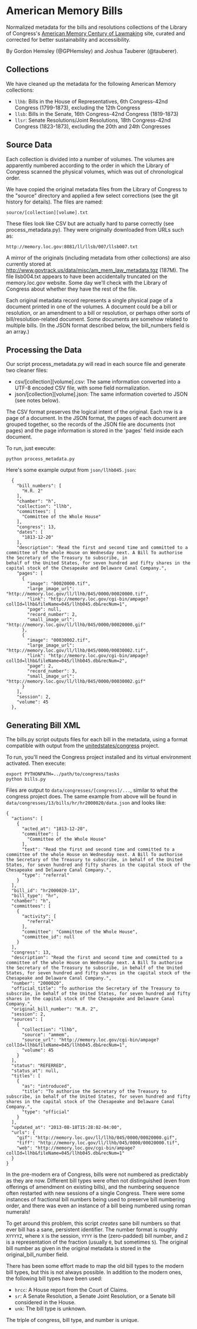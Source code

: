 American Memory Bills
=====================

Normalized metadata for the bills and resolutions collections of the Library of Congress's [American Memory Century of Lawmaking](http://memory.loc.gov/ammem/amlaw/lawhome.html) site, curated and corrected for better sustainability and accessibility.

By Gordon Hemsley (@GPHemsley) and Joshua Tauberer (@tauberer).

Collections
-----------

We have cleaned up the metadata for the following American Memory collections:

* `llhb`: Bills in the House of Representatives, 6th Congress-42nd Congress (1799-1873), excluding the 12th Congress
* `llsb`: Bills in the Senate, 16th Congress-42nd Congress (1819-1873)
* `llsr`: Senate Resolutions/Joint Resolutions, 18th Congress-42nd Congress (1823-1873), excluding the 20th and 24th Congresses

Source Data
-----------

Each collection is divided into a number of volumes. The volumes are apparently numbered according to the order
in which the Library of Congress scanned the physical volumes, which was out of chronological order.

We have copied the original metadata files from the Library of Congress to the "source" directory and applied a few select corrections (see the git history for details). The files are named:

	source/[collection][volume].txt

These files look like CSV but are actually hard to parse correctly (see process_metadata.py). They were originally downloaded from URLs such as:

	http://memory.loc.gov:8081/ll/llsb/007/llsb007.txt

A mirror of the originals (including metadata from other collections) are also currently stored at http://www.govtrack.us/data/misc/am_mem_law_metadata.tgz (187M). The file llsb004.txt appears to have been accidentally truncated on the memory.loc.gov website. Some day we'll check with the Library of Congress about whether they have the rest of the file.

Each original metadata record represents a single physical page of a document printed in one of the volumes. A document could be a bill or resolution, or an amendment to a bill or resolution, or perhaps other
sorts of bill/resolution-related document. Some documents are somehow related to multiple bills.
(In the JSON format described below, the bill_numbers field is an array.)

Processing the Data
-------------------

Our script process_metadata.py will read in each source file and generate two cleaner files:

* csv/[collection][volume].csv: The same information converted into a UTF-8 encoded CSV file, with some field normalization.
* json/[collection][volume].json: The same information coverted to JSON (see notes below).

The CSV format preserves the logical intent of the original. Each row is a page of a document. In the JSON format, the pages of each document are grouped together, so the records of the JSON file are documents (not pages) and the page information is stored in the 'pages' field inside each document.

To run, just execute:

	python process_metadata.py
	
Here's some example output from `json/llhb045.json`:

	  {
		"bill_numbers": [
		  "H.R. 2"
		],
		"chamber": "h",
		"collection": "llhb",
		"committees": [
		  "Committee of the Whole House"
		],
		"congress": 13,
		"dates": [
		  "1813-12-20"
		],
		"description": "Read the first and second time and committed to a committee of the whole House on Wednesday next. A Bill To authorise the Secretary of the Treasury to subscribe, in 
	behalf of the United States, for seven hundred and fifty shares in the capital stock of the Chesapeake and Delaware Canal Company.",
		"pages": [
		  {
			"image": "00020000.tif",
			"large_image_url": "http://memory.loc.gov/ll/llhb/045/0000/00020000.tif",
			"link": "http://memory.loc.gov/cgi-bin/ampage?collId=llhb&fileName=045/llhb045.db&recNum=1",
			"page": null,
			"record_number": 2,
			"small_image_url": "http://memory.loc.gov/ll/llhb/045/0000/00020000.gif"
		  },
		  {
			"image": "00030002.tif",
			"large_image_url": "http://memory.loc.gov/ll/llhb/045/0000/00030002.tif",
			"link": "http://memory.loc.gov/cgi-bin/ampage?collId=llhb&fileName=045/llhb045.db&recNum=2",
			"page": 2,
			"record_number": 3,
			"small_image_url": "http://memory.loc.gov/ll/llhb/045/0000/00030002.gif"
		  }
		],
		"session": 2,
		"volume": 45
	  },

Generating Bill XML
-------------------

The bills.py script outputs files for each bill in the metadata, using a format compatible with output from the [unitedstates/congress](https://github.com/unitedstates/congress) project.

To run, you'll need the Congress project installed and its virtual environment activated. Then execute:

	export PYTHONPATH=../path/to/congress/tasks
	python bills.py

Files are output to `data/congresses/[congress]/...`, similar to what the congress project does. The same example from above will be found in `data/congresses/13/bills/hr/hr2000020/data.json` and looks like:

	{
	  "actions": [
		{
		  "acted_at": "1813-12-20",
		  "committee": [
			"Committee of the Whole House"
		  ],
		  "text": "Read the first and second time and committed to a committee of the whole House on Wednesday next. A Bill To authorise the Secretary of the Treasury to subscribe, in behalf of the United States, for seven hundred and fifty shares in the capital stock of the Chesapeake and Delaware Canal Company.",
		  "type": "referral"
		}
	  ],
	  "bill_id": "hr2000020-13",
	  "bill_type": "hr",
	  "chamber": "h",
	  "committees": [
		{
		  "activity": [
			"referral"
		  ],
		  "committee": "Committee of the Whole House",
		  "committee_id": null
		}
	  ],
	  "congress": 13,
	  "description": "Read the first and second time and committed to a committee of the whole House on Wednesday next. A Bill To authorise the Secretary of the Treasury to subscribe, in behalf of the United States, for seven hundred and fifty shares in the capital stock of the Chesapeake and Delaware Canal Company.",
	  "number": "2000020",
	  "official_title": "To authorise the Secretary of the Treasury to subscribe, in behalf of the United States, for seven hundred and fifty shares in the capital stock of the Chesapeake and Delaware Canal Company.",
	  "original_bill_number": "H.R. 2",
	  "session": 2,
	  "sources": [
		{
		  "collection": "llhb",
		  "source": "ammem",
		  "source_url": "http://memory.loc.gov/cgi-bin/ampage?collId=llhb&fileName=045/llhb045.db&recNum=1",
		  "volume": 45
		}
	  ],
	  "status": "REFERRED",
	  "status_at": null,
	  "titles": [
		{
		  "as": "introduced",
		  "title": "To authorise the Secretary of the Treasury to subscribe, in behalf of the United States, for seven hundred and fifty shares in the capital stock of the Chesapeake and Delaware Canal Company.",
		  "type": "official"
		}
	  ],
	  "updated_at": "2013-08-18T15:28:02-04:00",
	  "urls": {
		"gif": "http://memory.loc.gov/ll/llhb/045/0000/00020000.gif",
		"tiff": "http://memory.loc.gov/ll/llhb/045/0000/00020000.tif",
		"web": "http://memory.loc.gov/cgi-bin/ampage?collId=llhb&fileName=045/llhb045.db&recNum=1"
	  }
	}

In the pre-modern era of Congress, bills were not numbered as predictably as they are now. Different bill types were often not distinguished (even from offerings of amendment on existing bills), and the numbering sequence often restarted with new sessions of a single Congress. There were some instances of fractional bill numbers being used to preserve bill numbering order, and there was even an instance of a bill being numbered using roman numerals!

To get around this problem, this script *creates* sane bill numbers so that ever bill has a sane, persistent identifier. The number format is roughly `XYYYYZ`, where `X` is the session, `YYYY` is the (zero-padded) bill number, and `Z` is a representation of the fraction (usually `0`, but sometimes `5`). The original bill number as given in the original metadata is stored in the original_bill_number field.

There has been some effort made to map the old bill types to the modern bill types, but this is not always possible. In addition to the modern ones, the following bill types have been used:

* `hrcc`: A House report from the Court of Claims.
* `sr`: A Senate Resolution, a Senate Joint Resolution, or a Senate bill considered in the House.
* `unk`: The bill type is unknown.

The triple of congress, bill type, and number is unique.

